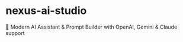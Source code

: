 # nexus-ai-studio
 🚀 Modern AI Assistant &amp; Prompt Builder with OpenAI, Gemini &amp; Claude support
